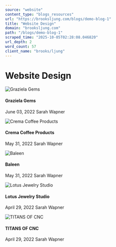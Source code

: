 ```yaml
---
source: "website"
content_type: "blogs_resources"
url: "https://brooksljung.com/blogs/demo-blog-1"
title: "Website Design"
domain: "brooksljung.com"
path: "/blogs/demo-blog-1"
scraped_time: "2025-10-05T02:28:08.046820"
url_depth: 2
word_count: 57
client_name: "brooks/ljung"
---
```


# Website Design

![Graziela Gems](//brooksljung.com/cdn/shop/articles/Screenshot_2022-06-03_124519.jpg?v=1654285940&width=2000)

#### Graziela Gems
June 03, 2022 Sarah Wapner

![Crema Coffee Products](//brooksljung.com/cdn/shop/articles/Screenshot_2022-05-31_134317.jpg?v=1654029839&width=2000)

#### Crema Coffee Products
May 31, 2022 Sarah Wapner

![Baleen](//brooksljung.com/cdn/shop/articles/Screenshot_2022-05-31_133648.jpg?v=1654029430&width=2000)

#### Baleen
May 31, 2022 Sarah Wapner

![Lotus Jewelry Studio](//brooksljung.com/cdn/shop/articles/Screenshot_2022-05-31_105132.jpg?v=1654029132&width=2000)

#### Lotus Jewelry Studio
April 29, 2022 Sarah Wapner

![TITANS OF CNC](//brooksljung.com/cdn/shop/articles/Screenshot_2022-05-31_121704.jpg?v=1654027028&width=2000)

#### TITANS OF CNC
April 29, 2022 Sarah Wapner